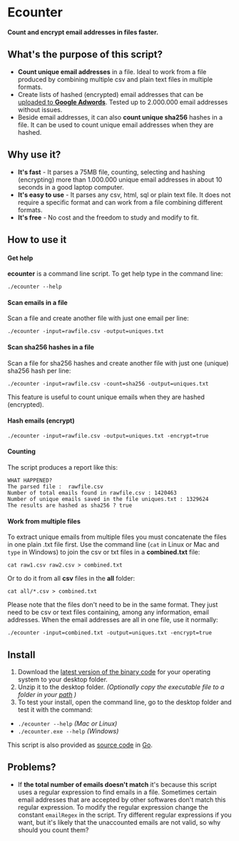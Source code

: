 # Ecounter

**Count and encrypt email addresses in files faster.**

## What's the purpose of this script?

* **Count unique email addresses** in a file. Ideal to work from a file produced by combining multiple csv and plain text files in multiple formats.
* Create lists of hashed (encrypted) email addresses that can be [uploaded to **Google Adwords**](https://support.google.com/adwords/answer/6276125?hl=en). Tested up to 2.000.000 email addresses without issues.
* Beside email addresses, it can also **count unique sha256** hashes in a file. It can be used to count unique email addresses when they are hashed.

## Why use it?

* **It's fast** - It parses a 75MB file, counting, selecting and hashing (encrypting) more than 1.000.000 unique email addresses in about 10 seconds in a good laptop computer.
* **It's easy to use** - It parses any csv, html, sql or plain text file. It does not require a specific format and can work from a file combining different formats.
* **It's free** -  No cost and the freedom to study and modify to fit.

## How to use it

#### Get help

**ecounter** is a command line script. To get help type in the command line:

```
./ecounter --help
```

#### Scan emails in a file

Scan a file and create another file with just one email per line:

```
./ecounter -input=rawfile.csv -output=uniques.txt
```

#### Scan sha256 hashes in a file

Scan a file for sha256 hashes and create another file with just one (unique) sha256 hash per line:

```
./ecounter -input=rawfile.csv -count=sha256 -output=uniques.txt
```

This feature is useful to count unique emails when they are hashed (encrypted).

#### Hash emails (encrypt)

```
./ecounter -input=rawfile.csv -output=uniques.txt -encrypt=true
```

#### Counting

The script produces a report like this:

```
WHAT HAPPENED?
The parsed file :  rawfile.csv
Number of total emails found in rawfile.csv : 1420463
Number of unique emails saved in the file uniques.txt : 1329624
The results are hashed as sha256 ? true
```

#### Work from multiple files 

To extract unique emails from multiple files you must concatenate the files in one plain .txt file first. Use the command line (`cat` in Linux or Mac and `type` in Windows) to join the csv or txt files in a **combined.txt** file:

```
cat raw1.csv raw2.csv > combined.txt 
```

Or to do it from all **csv** files in the **all** folder:

```
cat all/*.csv > combined.txt
```

Please note that the files don't need to be in the same format. They just need to be csv or text files containing, among any information, email addresses. When the email addresses are all in one file, use it normally:

```
./ecounter -input=combined.txt -output=uniques.txt -encrypt=true
```

## Install

1. Download the [latest version of the binary code](https://github.com/greenpeace/ecounter/releases) for your operating system to your desktop folder.
2. Unzip it to the desktop folder. *(Optionally copy the executable file to a folder in your [path](https://goo.gl/oLzTGw) )*
3. To test your install, open the command line, go to the desktop folder and test it with the command: 
  * `./ecounter --help` *(Mac or Linux)*
  * `./ecounter.exe --help` *(Windows)*

This script is also provided as [source code](https://github.com/greenpeace/ecounter/) in [Go](https://golang.org/dl/).

## Problems?

* If **the total number of emails doesn't match** it's because this script uses a regular expression to find emails in a file. Sometimes certain email addresses that are accepted by other softwares don't match this regular expression. To modify the regular expression change the constant `emailRegex` in the script. Try different regular expressions if you want, but it's likely that the unaccounted emails are not valid, so why should you count them?

